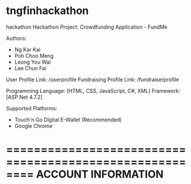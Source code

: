 # tngfinhackathon
hackathon
Hackathon Project: Crowdfunding Application - FundMe

Authors: 
  - Ng Kar Kai
  - Poh Choo Meng
  - Leong You Wai
  - Lee Chun Fai

User Profile Link: /userprofile
Fundraising Profile Link: /fundraiserprofile

Programming Language: 
[HTML, CSS, JavaScript, C#, XML]
Framework: 
[ASP.Net 4.7.2]

Supported Platforms: 
  - Touch'n Go Digital E-Wallet (Recommended)
  - Google Chrome 

========================================================
                  ACCOUNT INFORMATION
========================================================
